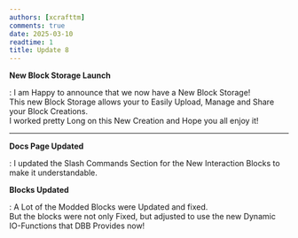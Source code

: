 ```yaml
---
authors: [xcrafttm]
comments: true
date: 2025-03-10
readtime: 1
title: Update 8
---
```


**New Block Storage Launch**

:   I am Happy to announce that we now have a New Block Storage!  
    This new Block Storage allows your to Easily Upload, Manage and Share your Block Creations.  
    I worked pretty Long on this New Creation and Hope you all enjoy it!  

<!-- more -->
****

**Docs Page Updated**

:   I updated the Slash Commands Section for the New Interaction Blocks to make it understandable.

**Blocks Updated**

:   A Lot of the Modded Blocks were Updated and fixed.  
    But the blocks were not only Fixed, but adjusted to use the new Dynamic IO-Functions that DBB Provides now!